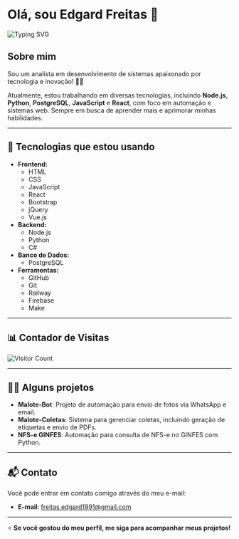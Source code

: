 # Olá, sou Edgard Freitas 👋

![Typing SVG](https://readme-typing-svg.demolab.com?font=Fira+Code&size=24&duration=4000&pause=1000&color=F7A800&center=true&vCenter=true&width=500&lines=Analista+em+Desenvolvimento+de+Sistemas+%F0%9F%91%A9%EF%B8%8F.)

## Sobre mim

Sou um analista em desenvolvimento de sistemas apaixonado por tecnologia e inovação! 👨‍💻

Atualmente, estou trabalhando em diversas tecnologias, incluindo **Node.js**, **Python**, **PostgreSQL**, **JavaScript** e **React**, com foco em automação e sistemas web. Sempre em busca de aprender mais e aprimorar minhas habilidades.

---

## 🚀 Tecnologias que estou usando

- **Frontend:**
  - HTML
  - CSS
  - JavaScript
  - React
  - Bootstrap
  - jQuery
  - Vue.js
- **Backend:**
  - Node.js
  - Python
  - C#
- **Banco de Dados:**
  - PostgreSQL
- **Ferramentas:**
  - GitHub
  - Git
  - Railway
  - Firebase
  - Make

---

## 📊 Contador de Visitas

![Visitor Count](https://profile-counter.glitch.me/FreitasEdgard/count.svg)

---

## 🧑‍💻 Alguns projetos

- **Malote-Bot**: Projeto de automação para envio de fotos via WhatsApp e email.
- **Malote-Coletas**: Sistema para gerenciar coletas, incluindo geração de etiquetas e envio de PDFs.
- **NFS-e GINFES**: Automação para consulta de NFS-e no GINFES com Python.

---

## 📬 Contato

Você pode entrar em contato comigo através do meu e-mail:

- **E-mail**: freitas.edgard1991@gmail.com

---

⭐ **Se você gostou do meu perfil, me siga para acompanhar meus projetos!**

